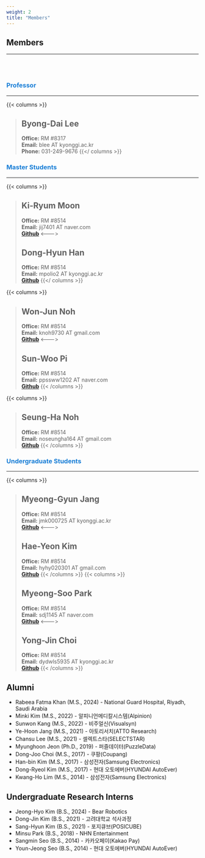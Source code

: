```yaml
---
weight: 2
title: "Members"
---
```


## Members
---
<br><br>

### <span style="color:#197ed6">Professor</span>
---  
{{< columns >}}
> ## Byong-Dai Lee
> **Office:** RM #8317  
**Email:** blee AT kyonggi.ac.kr  
**Phone:** 031-249-9676
{{</ columns >}}

### <span style="color:#197ed6">Master Students</span>
---

{{< columns >}}
> ## Ki-Ryum Moon
> **Office:** RM #8514  
**Email:** jij7401 AT naver.com  
[**Github**](https://github.com/jij7401)
<--->
> ## Dong-Hyun Han
> **Office:** RM #8514  
**Email:** mpolio2 AT kyonggi.ac.kr  
[**Github**](https://github.com/DongHyun99)
{{</ columns >}}

{{< columns >}}
> ## Won-Jun Noh
> **Office:** RM #8514  
**Email:** knoh9730 AT gmail.com  
[**Github**](https://github.com/reflelia)
<--->
> ## Sun-Woo Pi
> **Office:** RM #8514  
**Email:** ppssww1202 AT naver.com  
[**Github**](https://github.com/sunwxxpi)
{{< /columns >}}

{{< columns >}}
> ## Seung-Ha Noh
> **Office:** RM #8514  
**Email:** noseungha164 AT gmail.com  
[**Github**](https://github.com/seungha164)
{{< /columns >}}

### <span style="color:#197ed6">Undergraduate Students</span>
---

{{< columns >}}
> ## Myeong-Gyun Jang
> **Office:** RM #8514  
**Email:** jmk000725 AT kyonggi.ac.kr  
[**Github**](https://github.com/Mang9oo)
<--->   
> ## Hae-Yeon Kim
> **Office:** RM #8514  
**Email:** hyhy020301 AT gmail.com  
[**Github**](https://github.com/sunkite3-3)
{{< /columns >}}
{{< columns >}}
> ## Myeong-Soo Park
> **Office:** RM #8514  
**Email:** sdj1145 AT naver.com  
[**Github**](https://github.com/appsam)
<--->   
> ## Yong-Jin Choi
> **Office:** RM #8514  
**Email:** dydwls5935 AT kyonggi.ac.kr  
[**Github**](https://github.com/YJYJ1)
{{< /columns >}}

## Alumni  

- Rabeea Fatma Khan (M.S., 2024) - National Guard Hospital, Riyadh, Saudi Arabia
- Minki Kim (M.S., 2022) - 알피니언메디칼시스템(Alpinion)  
- Sunwon Kang (M.S., 2022) - 비주얼신(Visualsyn)
- Ye-Hoon Jang (M.S., 2021) - 아토리서치(ATTO Research)
- Chansu Lee (M.S., 2021) - 셀렉트스타(SELECTSTAR)
- Myunghoon Jeon (Ph.D., 2019) - 퍼즐데이터(PuzzleData)
- Dong-Joo Choi (M.S., 2017) - 쿠팡(Coupang)
- Han-bin Kim (M.S., 2017) - 삼성전자(Samsung Electronics)
- Dong-Ryeol Kim (M.S., 2017) - 현대 오토에버(HYUNDAI AutoEver)
- Kwang-Ho Lim (M.S., 2014) - 삼성전자(Samsung Electronics)

## Undergraduate Research Interns  

- Jeong-Hyo Kim (B.S., 2024) - Bear Robotics
- Dong-Jin Kim (B.S., 2021) - 고려대학교 석사과정
- Sang-Hyun Kim (B.S., 2021) - 포지큐브(POSICUBE)
- Minsu Park (B.S., 2018) - NHN Entertainment
- Sangmin Seo (B.S., 2014) - 카카오페이(Kakao Pay)
- Youn-Jeong Seo (B.S., 2014) - 현대 오토에버(HYUNDAI AutoEver)
